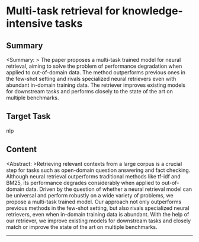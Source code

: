 # Multi-task retrieval for knowledge-intensive tasks

## Summary

<Summary: > The paper proposes a multi-task trained model for neural retrieval, aiming to solve the problem of performance degradation when applied to out-of-domain data. The method outperforms previous ones in the few-shot setting and rivals specialized neural retrievers even with abundant in-domain training data. The retriever improves existing models for downstream tasks and performs closely to the state of the art on multiple benchmarks.


## Target Task

nlp

## Content

<Abstract: >Retrieving relevant contexts from a large corpus is a crucial step for tasks such as open-domain question answering and fact checking. Although neural retrieval outperforms traditional methods like tf-idf and BM25, its performance degrades considerably when applied to out-of-domain data. Driven by the question of whether a neural retrieval model can be universal and perform robustly on a wide variety of problems, we propose a multi-task trained model. Our approach not only outperforms previous methods in the few-shot setting, but also rivals specialized neural retrievers, even when in-domain training data is abundant. With the help of our retriever, we improve existing models for downstream tasks and closely match or improve the state of the art on multiple benchmarks.



---

